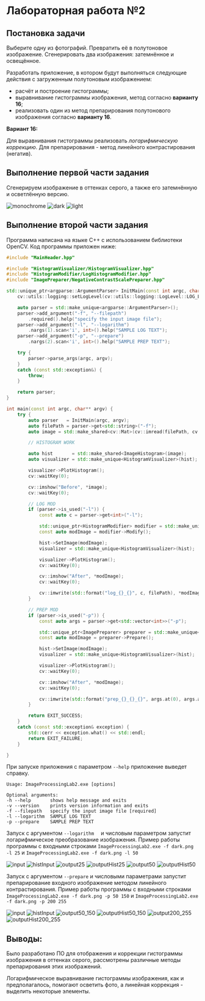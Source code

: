 # Лабораторная работа №2

## Постановка задачи

Выберите одну из фотографий. Превратить её в полутоновое изображение. Сгенерировать два изображения: затемнённое и освещённое.

Разработать приложение, в котором будут выполняться следующие действия с загруженным полутоновым изображением:

- расчёт и построение гистограммы;
- выравнивание гистограммы изображения, метод согласно **варианту 16**;
- реализовать один из метод препарирования полутонового изображения  согласно **варианту 16**.

**Вариант 16:**

Для выравнивания гистограммы реализовать *логарифмическую коррекцию*. Для препарирования - метод линейного контрастирования (негатив).

## Выполнение первой части задания

Сгенерируем изображение в оттенках серого, а также его затемнённую и осветлённую версию.

![monochrome](https://i.ibb.co/CQBFpGg/monochrome.png)
![dark](https://i.ibb.co/Hr5hXmP/dark.png)
![light](https://i.ibb.co/8cQSxXG/light.png)

## Выполнение второй части задания

Программа написана на языке C++ с использованием библиотеки OpenCV. Код программы приложен ниже:

```cpp
#include "MainHeader.hpp"

#include "HistogramVisualizer/HistogramVisualizer.hpp"
#include "HistogramModifier/LogHistogramModifier.hpp"
#include "ImagePreparer/NegativeContrastScalePreparer.hpp"

std::unique_ptr<argparse::ArgumentParser> InitMain(const int argc, char** argv) {
    cv::utils::logging::setLogLevel(cv::utils::logging::LogLevel::LOG_LEVEL_SILENT);

    auto parser = std::make_unique<argparse::ArgumentParser>();
    parser->add_argument("-f", "--filepath")
        .required().help("specify the input image file"); 
    parser->add_argument("-l", "--logarithm")
        .nargs(1).scan<'i', int>().help("SAMPLE LOG TEXT");
    parser->add_argument("-p", "--prepare")
        .nargs(2).scan<'i', int>().help("SAMPLE PREP TEXT");

    try {
        parser->parse_args(argc, argv);
    }
    catch (const std::exception&) {
        throw;
    }

    return parser;
}

int main(const int argc, char** argv) {
    try {
        auto parser   = InitMain(argc, argv);
        auto filePath = parser->get<std::string>("-f");
        auto image = std::make_shared<cv::Mat>(cv::imread(filePath, cv::ImreadModes::IMREAD_GRAYSCALE));

        // HISTOGRAM WORK

        auto hist       = std::make_shared<ImageHistogram>(image);
        auto visualizer = std::make_unique<HistogramVisualizer>(hist);

        visualizer->PlotHistogram();
        cv::waitKey(0);

        cv::imshow("Before", *image);
        cv::waitKey(0);

        // LOG MOD
        if (parser->is_used("-l")) {
            const auto c = parser->get<int>("-l");

            std::unique_ptr<HistogramModifier> modifier = std::make_unique<LogHistogramModifier>(image, c); // TODO: var for const 25
            const auto modImage = modifier->Modify();

            hist->SetImage(modImage);
            visualizer = std::make_unique<HistogramVisualizer>(hist);

            visualizer->PlotHistogram();
            cv::waitKey(0);

            cv::imshow("After", *modImage);
            cv::waitKey(0);

            cv::imwrite(std::format("log_{}_{}", c, filePath), *modImage);
        }

        // PREP MOD
        if (parser->is_used("-p")) {
            const auto args = parser->get<std::vector<int>>("-p");

            std::unique_ptr<ImagePreparer> preparer = std::make_unique<NegativeContrastScalePreparer>(image, args.at(0), args.at(1));
            const auto modImage = preparer->Prepare();

            hist->SetImage(modImage);
            visualizer = std::make_unique<HistogramVisualizer>(hist);

            visualizer->PlotHistogram();
            cv::waitKey(0);

            cv::imshow("After", *modImage);
            cv::waitKey(0);

            cv::imwrite(std::format("prep_{}_{}_{}", args.at(0), args.at(1), filePath), *modImage);
        }

        return EXIT_SUCCESS;
    }
    catch (const std::exception& exception) {
        std::cerr << exception.what() << std::endl;
        return EXIT_FAILURE;
    }

}

```

При запуске приложения с параметром `--help` приложение выведет справку.

```
Usage: ImageProcessingLab2.exe [options]

Optional arguments:
-h --help       shows help message and exits
-v --version    prints version information and exits
-f --filepath   specify the input image file [required]
-l --logarithm  SAMPLE LOG TEXT
-p --prepare    SAMPLE PREP TEXT
```

Запуск с аргументом `--logarithm  ` и числовым параметром запустит логарифмическое преобразование изображения. Пример работы программы с входными строками ``ImageProcessingLab2.exe -f dark.png -l 25`` и  ``ImageProcessingLab2.exe -f dark.png -l 50``

![input](https://i.ibb.co/Hr5hXmP/dark.png)
![histInput](https://i.ibb.co/k0XNrBw/1.png)
![output25](https://i.ibb.co/82ypqvD/log-25-dark.png)
![outputHist25](https://i.ibb.co/Jj4kn0M/2.png)
![output50](https://i.ibb.co/RvWxVW1/log-50-dark.png)
![outputHist50](https://i.ibb.co/rkHhW21/3.png)

Запуск с аргументом `--prepare` и числовыми параметрами запустит препарирование входного изображение методом линейного контрастирования. Пример работы программы с входными строками ``ImageProcessingLab2.exe -f dark.png -p 50 150`` и ``ImageProcessingLab2.exe -f dark.png -p 200 255``

![input](https://i.ibb.co/Hr5hXmP/dark.png)
![histInput](https://i.ibb.co/k0XNrBw/1.png)
![output50_150](https://i.ibb.co/crfXD2D/prep-50-150-dark.png)
![outputHist50_150](https://i.ibb.co/FmzYTFH/4.png)
![output200_255](https://i.ibb.co/cC9xV5j/prep-200-255-dark.png)
![outputHist200_255](https://i.ibb.co/Dzsj5rB/5.png)

## Выводы:

Было разработано ПО для отображения и коррекции гистограммы изображения в оттенках серого, рассмотрены различные методы препарирования этих изображений.

Логарифмическое выравнивание гистограммы изображения, как и предполагалось, помогают осветить фото, а линейная коррекция - выделить некоторые элементы.